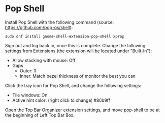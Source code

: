 # Pop Shell

Install Pop Shell with the following command (source: https://github.com/pop-os/shell):

```
sudo dnf install gnome-shell-extension-pop-shell xprop
```

Sign out and log back in, once this is complete. Change the following settings from Extensions (the extension will be located under "Built-In"):

- Allow stacking with mouse: Off
- Gaps
  - Outer: 0
  - Inner: Match bezel thickness of monitor the best you can

Click the tray icon for Pop Shell, and change the following settings:

- Tile windows: On
- Active hint color: (right click to change) #80b9ff

Open the Top Bar Organizer extension settings, and move pop-shell to be at the beginning of Left Top Bar Box.
